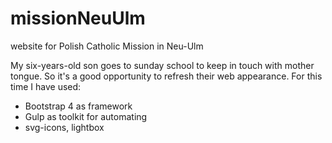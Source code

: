 # missionNeuUlm
website for Polish Catholic Mission in Neu-Ulm

My six-years-old son goes to sunday school to keep in touch with mother tongue. So it's a good opportunity to refresh their web appearance. 
For this time I have used:
* Bootstrap 4 as framework
* Gulp as toolkit for automating
* svg-icons, lightbox
